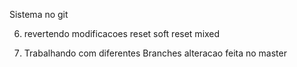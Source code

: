 Sistema no git

6. revertendo modificacoes
    reset soft
    reset mixed

7. Trabalhando com diferentes Branches
alteracao feita no master
